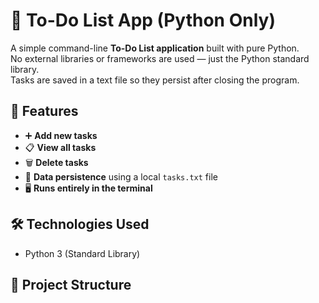 # 📝 To-Do List App (Python Only)

A simple command-line **To-Do List application** built with pure Python.  
No external libraries or frameworks are used — just the Python standard library.  
Tasks are saved in a text file so they persist after closing the program.

## 🚀 Features
- ➕ **Add new tasks**
- 📋 **View all tasks**
- 🗑️ **Delete tasks**
- 💾 **Data persistence** using a local `tasks.txt` file
- 🖥️ **Runs entirely in the terminal**

## 🛠️ Technologies Used
- Python 3 (Standard Library)

## 📂 Project Structure
